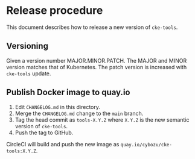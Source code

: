 Release procedure
=================

This document describes how to release a new version of `cke-tools`.

## Versioning

Given a version number MAJOR.MINOR.PATCH.
The MAJOR and MINOR version matches that of Kubernetes.
The patch version is increased with `cke-tools` update.

## Publish Docker image to quay.io

1. Edit `CHANGELOG.md` in this directory.
2. Merge the `CHANGELOG.md` change to the `main` branch.
3. Tag the head commit as `tools-X.Y.Z` where `X.Y.Z` is the new semantic version of `cke-tools`.
4. Push the tag to GitHub.

CircleCI will build and push the new image as `quay.io/cybozu/cke-tools:X.Y.Z`.

[semver]: https://semver.org/spec/v2.0.0.html
